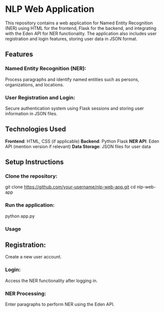 # NLP Web Application
This repository contains a web application for Named Entity Recognition (NER) using HTML for the frontend, Flask for the backend, and integrating with the Eden API for NER functionality. The application also includes user registration and login features, storing user data in JSON format.

## Features
### Named Entity Recognition (NER):
Process paragraphs and identify named entities such as persons, organizations, and locations.
### User Registration and Login:
Secure authentication system using Flask sessions and storing user information in JSON files.

## Technologies Used
**Frontend**: HTML, CSS (if applicable)
**Backend**: Python Flask
**NER API**: Eden API (mention version if relevant)
**Data Storage**: JSON files for user data

## Setup Instructions
### Clone the repository:
git clone https://github.com/your-username/nlp-web-app.git
cd nlp-web-app
### Run the application:
python app.py

### Usage
## Registration: 
Create a new user account.
### Login:
Access the NER functionality after logging in.
### NER Processing:
Enter paragraphs to perform NER using the Eden API.
